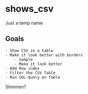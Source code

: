 # shows_csv
Just a temp name
## Goals
    - Show CSV in a table
    - Make it look better with borders
        - Sample
        - Make it look better
    - Add Row index
    - Filter the CSV Table
    - Run SQL-Query on Table
Stimmen?
